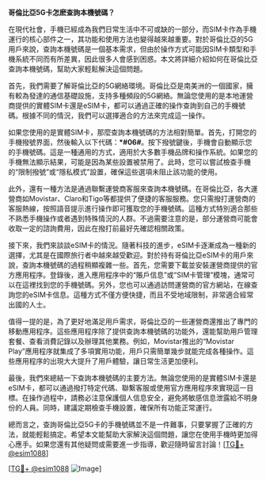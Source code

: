 **哥倫比亞5G卡怎麽查詢本機號碼？**

在現代社會，手機已經成為我們日常生活中不可或缺的一部分，而SIM卡作為手機運行的核心部件之一，其功能和使用方法也變得越來越重要。對於哥倫比亞的5G用戶來說，查詢本機號碼是一個基本需求，但由於操作方式可能因SIM卡類型和手機系統不同而有所差異，因此很多人會感到困惑。本文將詳細介紹如何在哥倫比亞查詢本機號碼，幫助大家輕鬆解決這個問題。

首先，我們需要了解哥倫比亞的5G網絡環境。哥倫比亞是南美洲的一個國家，擁有較為發達的通信基礎設施，支持多種頻段的5G網絡。無論您使用的是本地運營商提供的實體SIM卡還是eSIM卡，都可以通過正確的操作查詢到自己的手機號碼。根據不同的情況，我們可以選擇適合的方法來完成這一操作。

如果您使用的是實體SIM卡，那麼查詢本機號碼的方法相對簡單。首先，打開您的手機撥號界面，然後輸入以下代碼：**\*#06#**。按下撥號鍵後，手機會自動顯示您的手機號碼。這是一種通用的方式，適用於大多數手機品牌和操作系統。如果您的手機無法顯示結果，可能是因為某些設置被禁用了。此時，您可以嘗試檢查手機的“限制撥號”或“隱私模式”設置，確保這些選項未阻止該功能的使用。

此外，還有一種方法是通過聯繫運營商客服來查詢本機號碼。在哥倫比亞，各大運營商如Movistar、Claro和Tigo等都提供了便捷的客服服務。您只需撥打運營商的客服熱線，按照語音提示進行操作即可獲取您的手機號碼。這種方式特別適合那些不熟悉手機操作或者遇到特殊情況的人群。不過需要注意的是，部分運營商可能會收取一定的諮詢費用，因此在撥打前最好先確認相關政策。

接下來，我們來談談eSIM卡的情況。隨著科技的進步，eSIM卡逐漸成為一種新的選擇，尤其是在國際旅行者中越來越受歡迎。對於持有哥倫比亞eSIM卡的用戶來說，查詢本機號碼的過程稍顯複雜一些。首先，您需要下載並安裝運營商提供的官方應用程序。登錄後，進入應用程序中的“賬戶信息”或“SIM卡管理”模塊，通常可以在這裡找到您的手機號碼。另外，您也可以通過訪問運營商的官方網站，在線查詢您的eSIM卡信息。這種方式不僅方便快捷，而且不受地域限制，非常適合經常出國的人士。

值得一提的是，為了更好地滿足用戶需求，哥倫比亞的一些運營商還推出了專門的移動應用程序。這些應用程序除了提供查詢本機號碼的功能外，還能幫助用戶管理套餐、查看消費記錄以及辦理其他業務。例如，Movistar推出的“Movistar Play”應用程序就集成了多項實用功能，用戶只需簡單幾步就能完成各種操作。這些應用程序的出現大大提升了用戶體驗，讓日常生活更加便利。

最後，我們來總結一下查詢本機號碼的主要方法。無論您使用的是實體SIM卡還是eSIM卡，都可以通過撥打特定代碼、聯繫客服或使用官方應用程序來實現這一目標。在操作過程中，請務必注意保護個人信息安全，避免將敏感信息泄露給不明身份的人員。同時，建議定期檢查手機設置，確保所有功能正常運行。

總而言之，查詢哥倫比亞5G卡的手機號碼並不是一件難事，只要掌握了正確的方法，就能輕鬆搞定。希望本文能幫助大家解決這個問題，讓您在使用手機時更加得心應手。如果您還有其他疑問或需要進一步指導，歡迎隨時留言討論！[[TG💪+ @esim1088](https://t.me/s/esim1088)]

[[TG💪+ @esim1088](https://t.me/s/esim1088) ![Image](https://i.postimg.cc/4NQfJmqS/Snipaste-2025-05-13-00-14-12.png)]